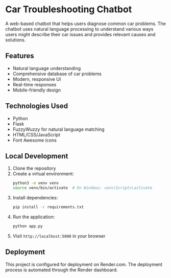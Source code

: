 # Car Troubleshooting Chatbot

A web-based chatbot that helps users diagnose common car problems. The chatbot uses natural language processing to understand various ways users might describe their car issues and provides relevant causes and solutions.

## Features
- Natural language understanding
- Comprehensive database of car problems
- Modern, responsive UI
- Real-time responses
- Mobile-friendly design

## Technologies Used
- Python
- Flask
- FuzzyWuzzy for natural language matching
- HTML/CSS/JavaScript
- Font Awesome icons

## Local Development
1. Clone the repository
2. Create a virtual environment:
   ```bash
   python3 -m venv venv
   source venv/bin/activate  # On Windows: venv\Scripts\activate
   ```
3. Install dependencies:
   ```bash
   pip install -r requirements.txt
   ```
4. Run the application:
   ```bash
   python app.py
   ```
5. Visit `http://localhost:5000` in your browser

## Deployment
This project is configured for deployment on Render.com. The deployment process is automated through the Render dashboard. 